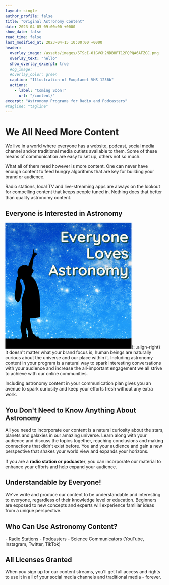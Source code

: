 ```yaml
---
layout: single
author_profile: false
title: "Original Astronomy Content"
date: 2023-04-05 09:00:00 +0000
show_date: false
read_time: false
last_modified_at: 2023-04-15 10:00:00 +0000
header:
  overlay_image: /assets/images/STScI-01GVGH2NDBHPT12FQPQA6AFZGC.png
  overlay_text: "hello"
  show_overlay_excerpt: true
  #og_image:
  #overlay_color: green
  caption: "Illustration of Exoplanet VHS 1256b"
  actions:
    - label: "Coming Soon!"
      url: "/content/"
excerpt: "Astronomy Programs for Radio and Podcasters"
#tagline: "tagline"
---
```


<h1>We All Need More Content</h1>

We live in a world where everyone has a website, podcast, social media channel and/or traditional media outlets available to them.  Some of these means of communication are easy to set up, others not so much.

What all of them need however is more content.  One can never have enough content to feed hungry algorithms that are key for building your brand or audience.

Radio stations, local TV and live-streaming apps are always on the lookout for compelling content that keeps people tuned in.  Nothing does that better than quality astronomy content.

<h2>Everyone is Interested in Astronomy</h2>

![An image](/assets/images/everyone-loves-astronomy.png){: .align-right}
It doesn't matter what your brand focus is, human beings are naturally curious about the universe and our place within it.  Including astronomy content in your program is a natural way to spark interesting conversations with your audience and increase the all-important engagement we all strive to achieve with our online communities. 

Including astronomy content in your communication plan gives you an avenue to spark curiosity and keep your efforts fresh without any extra work. 

<h2>You Don't Need to Know Anything About Astronomy</h2>

All you need to incorporate our content is a natural curiosity about the stars, planets and galaxies in our amazing universe.  Learn along with your audience and discuss the topics together, reaching conclusions and making connections that didn't exist before.  You and your audience and gain a new perspective that shakes your world view and expands your horizons.

If you are a **radio station or podcaster**, you can incorporate our material to enhance your efforts and help expand your audience.

<h2>Understandable by Everyone!</h2>

We've write and produce our content to be understandable and interesting to everyone, regardless of their knowledge level or education.  Beginners are exposed to new concepts and experts will experience familiar ideas from a unique perspective.

<h2>Who Can Use Astronomy Content?</h2>
- Radio Stations
- Podcasters
- Science Communicators (YouTube, Instagram, Twitter, TikTok)

<h2>All Licenses Granted</h2>

When you sign up for our content streams, you'll get full access and rights to use it in all of your social media channels and traditional media - forever.